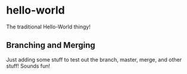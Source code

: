 # hello-world
The traditional Hello-World thingy!

## Branching and Merging
Just adding some stuff to test out the branch, master, merge, and other stuff! Sounds fun!
